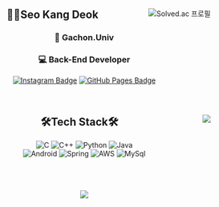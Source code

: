 <div align="center">
<img align="right"src="http://mazassumnida.wtf/api/v2/generate_badge?boj=rkdejr2321" alt="Solved.ac 프로필">
  
  <h2> 🙋‍♂️Seo Kang Deok</h2>
  
  <h3>🏫 Gachon.Univ</h3>
  <h3>💻 Back-End Developer</h3>
  
  [![Instagram Badge](https://img.shields.io/badge/-Instagram-E4405F?style=for-the-badge&logo=Instagram&logoColor=white)](https://www.instagram.com/river_duck_/)
  [![GitHub Pages Badge](https://img.shields.io/badge/-GitHub_Blog-181717?style=for-the-badge&logo=github&logoColor=white)](https://rkdejr2321.github.io/)


  <br>
 
</div>

<div align="center">
<img align="right" src="https://github-readme-stats.vercel.app/api/top-langs/?username=rkdejr2321&theme=dracula&exclude_repo=Computer-Science-Engineering&layout=compact&langs_count=10"/>
  
  <h2> 🛠Tech Stack🛠</h2>

  ![C](https://img.shields.io/badge/C-A8B9CC?style=for-the-badge&logo=c%2B%2B&logoColor=white)
  ![C++](https://img.shields.io/badge/C++-00599C?style=for-the-badge&logo=c%2B%2B&logoColor=white)
  ![Python](https://img.shields.io/badge/Python-3776AB?style=for-the-badge&logo=python&logoColor=white)
  ![Java](https://img.shields.io/badge/Java-007396?style=for-the-badge&logo=java&logoColor=white)  
  ![Android](https://img.shields.io/badge/Android-3DDC84?style=for-the-badge&logo=Android&logoColor=white)
  ![Spring](https://img.shields.io/badge/Spring-6DB33F?style=for-the-badge&logo=Spring&logoColor=white)
  ![AWS](https://img.shields.io/badge/aws-333664?style=for-the-badge&logo=amazon-aws&logoColor=white)
  ![MySql](https://img.shields.io/badge/Mysql-E6B91E?style=for-the-badge&logo=MySql&logoColor=white)


  <br>
 
</div>

<br>
<br>
<div align="center">
  <img src="https://github-readme-stats.vercel.app/api?username=rkdejr2321&show_icons=true&theme=tokyonight"/>
</div>
